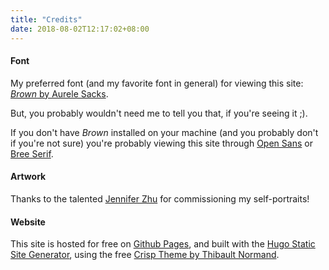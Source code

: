 ```yaml
---
title: "Credits"
date: 2018-08-02T12:17:02+08:00
---
```

#### Font
My preferred font (and my favorite font in general) for viewing this site: [*Brown* by Aurele Sacks](http://www.aurelesack.com/works/ll-brown/).

But, you probably wouldn't need me to tell you that, if you're seeing it ;). 

If you don't have *Brown* installed on your machine (and you probably don't if you're not sure) you're probably viewing this site through [Open Sans](https://fonts.google.com/specimen/Open+Sans) or [Bree Serif](https://fonts.google.com/specimen/Bree+Serif).

#### Artwork
Thanks to the talented [Jennifer Zhu](http://aridax.tumblr.com/) for commissioning my self-portraits!

#### Website
This site is hosted for free on [Github Pages](https://pages.github.com/), and built with the [Hugo Static Site Generator](https://gohugo.io/), using the free [Crisp Theme by Thibault Normand](https://themes.gohugo.io/crisp/).
